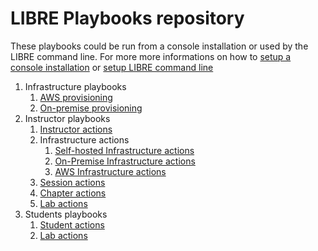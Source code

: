 # LIBRE Playbooks repository

These playbooks could be run from a console installation or used by the LIBRE command line.
For more more informations on how to [setup a console installation](../../install-console.md)
or [setup LIBRE command line](../../installer.md)

1. Infrastructure playbooks
    1. [AWS provisioning](./infra-aws)
    2. [On-premise provisioning](./infra-prem)
2. Instructor playbooks
    1. [Instructor actions](./instructor)
    2. Infrastructure actions
        1. [Self-hosted Infrastructure actions](./infra-self)
        2. [On-Premise Infrastructure actions](./infra-prem)
        3. [AWS Infrastructure actions](./infra-aws)
    3. [Session actions](./session)
    4. [Chapter actions](./chapter)
    5. [Lab actions](./lab)
3. Students playbooks
    1. [Student actions](./student)
    2. [Lab actions](./lab)
